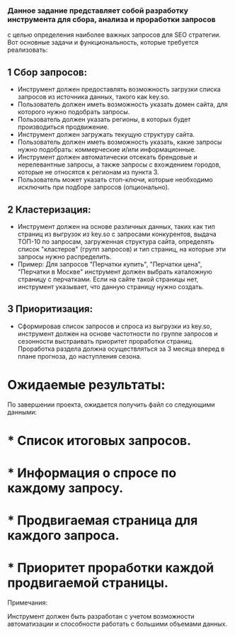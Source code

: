 ### Данное задание представляет собой разработку инструмента для сбора, анализа и проработки запросов
с целью определения наиболее важных запросов для SEO стратегии. Вот основные задачи и функциональность,
которые требуется реализовать:

## 1 Сбор запросов:
* Инструмент должен предоставлять возможность загрузки списка запросов из источника данных, такого как key.so.
* Пользователь должен иметь возможность указать домен сайта, для которого нужно подобрать запросы.
* Пользователь должен указать регионы, в которых будет производиться продвижение.
* Инструмент должен загружать текущую структуру сайта.
* Пользователь должен иметь возможность указать, какие запросы нужно подобрать: коммерческие и/или информационные.
* Инструмент должен автоматически отсекать брендовые и нерелевантные запросы, а также запросы с вхождением городов,
которые не относятся к регионам из пункта 3.
* Пользователь может указать стоп-ключи, которые необходимо исключить при подборе запросов (опционально).
## 2 Кластеризация:
* Инструмент должен на основе различных данных, таких как тип страниц из выгрузок из key.so с запросами конкурентов,
выдача ТОП-10 по запросам, загруженная структура сайта, определять список "кластеров" (групп запросов) и тип страниц,
на которые эти запросы нужно распределить.
* Пример: Для запросов "Перчатки купить", "Перчатки цена", "Перчатки в Москве" инструмент должен выбрать каталожную страницу
с перчатками. Если на сайте такой страницы нет, инструмент указывает, что данную страницу нужно создать.
## 3 Приоритизация:
* Сформировав список запросов и спроса из выгрузки из key.so, инструмент должен на основе частотности по группе запросов
и сезонности выстраивать приоритет проработки страниц. Проработка раздела должна осуществляться за 3 месяца вперед в плане
прогноза, до наступления сезона.

# Ожидаемые результаты:
По завершении проекта, ожидается получить файл со следующими данными:

# * Список итоговых запросов.
# * Информация о спросе по каждому запросу.
# * Продвигаемая страница для каждого запроса.
# * Приоритет проработки каждой продвигаемой страницы.

Примечания:

Инструмент должен быть разработан с учетом возможности автоматизации и способности работать с большими объемами данных.
